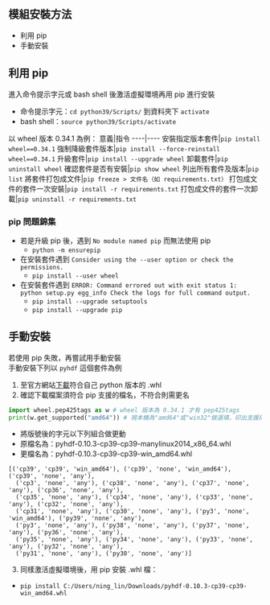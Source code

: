 ## 模組安裝方法
* 利用 pip
* 手動安裝
## 利用 pip
進入命令提示字元或 bash shell 後激活虛擬環境再用 pip 進行安裝  
* 命令提示字元：`cd python39/Scripts/` 到資料夾下 `activate`  
* bash shell：`source python39/Scripts/activate`  
  
以 wheel 版本 0.34.1 為例：
意義|指令
----|----
安裝指定版本套件|`pip install wheel==0.34.1`
強制降級套件版本|`pip install --force-reinstall wheel==0.34.1`
升級套件|`pip install --upgrade wheel`
卸載套件|`pip uninstall wheel`
確認套件是否有安裝|`pip show wheel`
列出所有套件及版本|`pip list`
將套件打包成文件|`pip freeze > 文件名（如 requirements.txt）`
打包成文件的套件一次安裝|`pip install -r requirements.txt`
打包成文件的套件一次卸載|`pip uninstall -r requirements.txt`
  
### pip 問題錦集
* 若是升級 pip 後，遇到 `No module named pip` 而無法使用 pip
  * `python -m ensurepip`
* 在安裝套件遇到 `Consider using the --user option or check the permissions.`
  * `pip install --user wheel`
* 在安裝套件遇到 `ERROR: Command errored out with exit status 1: python setup.py egg_info Check the logs for full command output.`
  * `pip install --upgrade setuptools`
  * `pip install --upgrade pip`

## 手動安裝
若使用 pip 失敗，再嘗試用手動安裝  
手動安裝下列以 `pyhdf` 這個套件為例    
1. 至官方網站[下載](https://pypi.org/project/pyhdf/#files)符合自己 python 版本的 .whl  
2. 確認下載檔案須符合 pip 支援的檔名，不符合則需更名  
```python
import wheel.pep425tags as w # wheel 版本為 0.34.1 才有 pep425tags
print(w.get_supported("amd64")) # 視本機為"amd64"或"win32"做選填，印出支援的檔名
```
  
  * 將版號後的字元以下列組合做更動
  * 原檔名為：pyhdf-0.10.3-cp39-cp39-manylinux2014_x86_64.whl 
  * 更檔名為：pyhdf-0.10.3-cp39-cp39-win_amd64.whl
  
```
[('cp39', 'cp39', 'win_amd64'), ('cp39', 'none', 'win_amd64'), ('cp39', 'none', 'any'), 
  ('cp3', 'none', 'any'), ('cp38', 'none', 'any'), ('cp37', 'none', 'any'), ('cp36', 'none', 'any'), 
  ('cp35', 'none', 'any'), ('cp34', 'none', 'any'), ('cp33', 'none', 'any'), ('cp32', 'none', 'any'), 
  ('cp31', 'none', 'any'), ('cp30', 'none', 'any'), ('py3', 'none', 'win_amd64'), ('py39', 'none', 'any'), 
  ('py3', 'none', 'any'), ('py38', 'none', 'any'), ('py37', 'none', 'any'), ('py36', 'none', 'any'), 
  ('py35', 'none', 'any'), ('py34', 'none', 'any'), ('py33', 'none', 'any'), ('py32', 'none', 'any'), 
  ('py31', 'none', 'any'), ('py30', 'none', 'any')]
```
3. 同樣激活虛擬環境後，用 pip 安裝 .whl 檔：
  * `pip install C:/Users/ning_lin/Downloads/pyhdf-0.10.3-cp39-cp39-win_amd64.whl`

